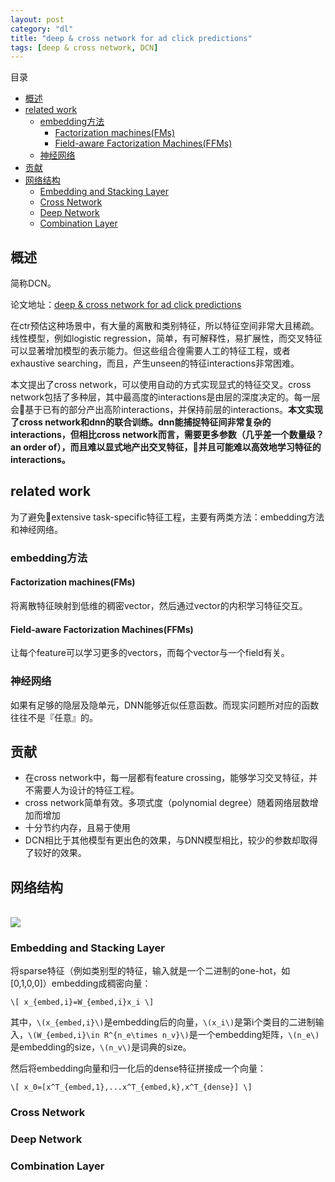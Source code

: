 ```yaml
---
layout: post
category: "dl"
title: "deep & cross network for ad click predictions"
tags: [deep & cross network, DCN]
---
```


目录

<!-- TOC -->

- [概述](#%E6%A6%82%E8%BF%B0)
- [related work](#related-work)
    - [embedding方法](#embedding%E6%96%B9%E6%B3%95)
        - [Factorization machines(FMs)](#factorization-machinesfms)
        - [Field-aware Factorization Machines(FFMs)](#field-aware-factorization-machinesffms)
    - [神经网络](#%E7%A5%9E%E7%BB%8F%E7%BD%91%E7%BB%9C)
- [贡献](#%E8%B4%A1%E7%8C%AE)
- [网络结构](#%E7%BD%91%E7%BB%9C%E7%BB%93%E6%9E%84)
    - [Embedding and Stacking Layer](#embedding-and-stacking-layer)
    - [Cross Network](#cross-network)
    - [Deep Network](#deep-network)
    - [Combination Layer](#combination-layer)

<!-- /TOC -->

## 概述

简称DCN。

论文地址：[deep & cross network for ad click predictions](https://arxiv.org/abs/1708.05123)

在ctr预估这种场景中，有大量的离散和类别特征，所以特征空间非常大且稀疏。线性模型，例如logistic regression，简单，有可解释性，易扩展性，而交叉特征可以显著增加模型的表示能力。但这些组合徨需要人工的特征工程，或者exhaustive searching，而且，产生unseen的特征interactions非常困难。

本文提出了cross network，可以使用自动的方式实现显式的特征交叉。cross network包括了多种层，其中最高度的interactions是由层的深度决定的。每一层会基于已有的部分产出高阶interactions，并保持前层的interactions。**本文实现了cross network和dnn的联合训练。dnn能捕捉特征间非常复杂的interactions，但相比cross network而言，需要更多参数（几乎差一个数量级？an order of），而且难以显式地产出交叉特征，并且可能难以高效地学习特征的interactions。**

## related work

为了避免extensive task-specific特征工程，主要有两类方法：embedding方法和神经网络。

### embedding方法

#### Factorization machines(FMs)

将离散特征映射到低维的稠密vector，然后通过vector的内积学习特征交互。

#### Field-aware Factorization Machines(FFMs)

让每个feature可以学习更多的vectors，而每个vector与一个field有关。

### 神经网络

如果有足够的隐层及隐单元，DNN能够近似任意函数。而现实问题所对应的函数往往不是『任意』的。

## 贡献

+ 在cross network中，每一层都有feature crossing，能够学习交叉特征，并不需要人为设计的特征工程。
+ cross network简单有效。多项式度（polynomial degree）随着网络层数增加而增加
+ 十分节约内存，且易于使用
+ DCN相比于其他模型有更出色的效果，与DNN模型相比，较少的参数却取得了较好的效果。

## 网络结构

<html>
<br/>
<img src='../assets/deepcross.jpg' style='max-height: 350px'/>
<br/>
</html>

### Embedding and Stacking Layer

将sparse特征（例如类别型的特征，输入就是一个二进制的one-hot，如[0,1,0,0]）embedding成稠密向量：

`\[
x_{embed,i}=W_{embed,i}x_i
\]`

其中，`\(x_{embed,i}\)`是embedding后的向量，`\(x_i\)`是第i个类目的二进制输入，`\(W_{embed,i}\in R^{n_e\times n_v}\)`是一个embedding矩阵，`\(n_e\)`是embedding的size，`\(n_v\)`是词典的size。

然后将embedding向量和归一化后的dense特征拼接成一个向量：

`\[
x_0=[x^T_{embed,1},...x^T_{embed,k},x^T_{dense}]
\]`



### Cross Network

### Deep Network

### Combination Layer


